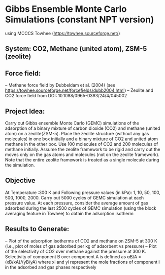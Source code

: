 # Gibbs Ensemble Monte Carlo Simulations (constant NPT version)
using MCCCS Towhee (https://towhee.sourceforge.net/)

## System: CO2, Methane (united atom), ZSM-5 (zeolite)
## Force field:
– Methane force field by Dubbeldam et al. (2004)
(see https://towhee.sourceforge.net/forcefields/dubb2004.html)
– Zeolite and CO2 force field from DOI: 10.1088/0965-0393/24/4/045002

## Project Idea: 
Carry out Gibbs ensemble Monte Carlo (GEMC) simulations of the adsorption of a binary mixture of carbon dioxide (CO2) and methane
(united atom) on a zeolite(ZSM-5). Place the zeolite structure (without any gas
molecules) in one box initially and a binary mixture of CO2 and united atom
methane in the other box. Use 100 molecules of CO2 and 200 molecules of methane
initially. Assume the zeolite framework to be rigid and carry out the moves only
on the gas atoms and molecules (not on the zeolite framework). Note that the
entire zeolite framework is treated as a single molecule during the simulation.

## Objective
At 
Temperature :300 K and 
Following pressure values (in kPa): 1, 10, 50, 100, 500, 1000, 2000. 
Carry out 5000 cycles of GEMC
simulation at each pressure value. At each pressure, consider the average amount
of gas adsorbed during the last 2500 cycles of GEMC simulation (using the block
averaging feature in Towhee) to obtain the adsorption isotherm

## Results to Generate:
– Plot of the adsorption isotherms of CO2 and methane on ZSM-5 at 300 K
(i.e., plot of moles of gas adsorbed per kg of adsorbent vs pressure)
– Plot of the selectivity of CO2 over methane against the pressure at 300 K.
Selectivity of component B over component A is defined as αB/A =(xB/xA)/(yB/yA)
where xi and yi represent the mole fractions of component i in the adsorbed
and gas phases respectively

